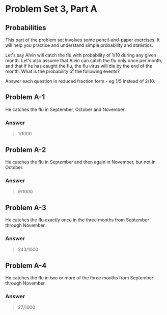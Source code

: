 # Problem Set 3, Part A

## Probabilities

This part of the problem set involves some pencil-and-paper exercises. It will help you practice and understand simple probability and statistics.

Let's say Alvin will catch the flu with probability of 1/10 during any given month. Let's also assume that Alvin can catch the flu only once per month, and that if he has caught the flu, the flu virus will die by the end of the month. What is the probability of the following events?

Answer each question in reduced fraction form - eg 1/5 instead of 2/10.

## Problem A-1

He catches the flu in September, October and November.

### Answer

> 1/1000

## Problem A-2

He catches the flu in September and then again in November, but not in October.

### Answer

> 9/1000

## Problem A-3

He catches the flu exactly once in the three months from September through November.

### Answer

> 243/1000

## Problem A-4

He catches the flu in two or more of the three months from September through November.

### Answer

> 27/1000
